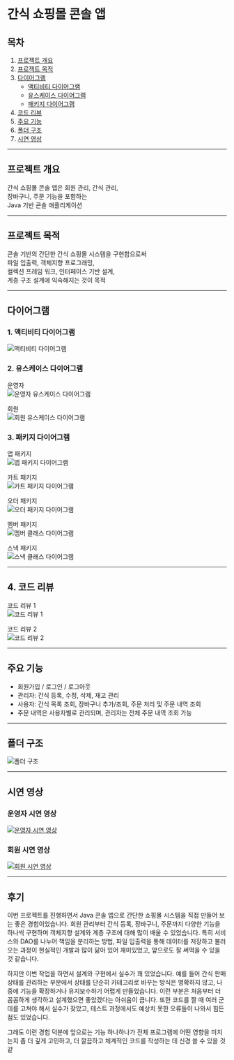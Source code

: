 # 간식 쇼핑몰 콘솔 앱

## 목차
1. [프로젝트 개요](#프로젝트-개요)  
2. [프로젝트 목적](#프로젝트-목적)  
3. [다이어그램](#다이어그램)  
    - [액티비티 다이어그램](#1-액티비티-다이어그램)  
    - [유스케이스 다이어그램](#2-유스케이스-다이어그램)  
    - [패키지 다이어그램](#3-패키지-다이어그램)  
4. [코드 리뷰](#4-코드-리뷰)  
5. [주요 기능](#주요-기능)  
6. [폴더 구조](#폴더-구조)  
7. [시연 영상](#시연-영상)  

---

## 프로젝트 개요

간식 쇼핑몰 콘솔 앱은 회원 관리, 간식 관리,  
장바구니, 주문 기능을 포함하는  
Java 기반 콘솔 애플리케이션

---

## 프로젝트 목적

콘솔 기반의 간단한 간식 쇼핑몰 시스템을 구현함으로써  
파일 입출력, 객체지향 프로그래밍,  
컬렉션 프레임 워크, 인터페이스 기반 설계,  
계층 구조 설계에 익숙해지는 것이 목적

---

## 다이어그램

### 1. 액티비티 다이어그램

![액티비티 다이어그램](./images/SnackMallActivityDiagram.png)

### 2. 유스케이스 다이어그램

운영자  
![운영자 유스케이스 다이어그램](./images/SnackMallAdminUseCaseDiagram.png)

회원  
![회원 유스케이스 다이어그램](./images/SnackMallUserUseCaseDiagram.png)

### 3. 패키지 다이어그램

앱 패키지  
![앱 패키지 다이어그램](./images/SnackMallConsoleClassDiagram.png)

카트 패키지  
![카트 패키지 다이어그램](./images/SnackMallCartClassDiagram.png)

오더 패키지  
![오더 패키지 다이어그램](./images/SnackMallOrderClassDiagram.png)

멤버 패키지  
![멤버 클래스 다이어그램](./images/SnackMallMemberClassDiagram.png)

스낵 패키지  
![스낵 클래스 다이어그램](./images/SnackMallSnackClassDiagram.png)

---

## 4. 코드 리뷰

코드 리뷰 1  
![코드 리뷰 1](./images/CodeReview01.png)

코드 리뷰 2  
![코드 리뷰 2](./images/CodeReview02.png)

---

## 주요 기능

- 회원가입 / 로그인 / 로그아웃  
- 관리자: 간식 등록, 수정, 삭제, 재고 관리  
- 사용자: 간식 목록 조회, 장바구니 추가/조회, 주문 처리 및 주문 내역 조회  
- 주문 내역은 사용자별로 관리되며, 관리자는 전체 주문 내역 조회 가능

---

## 폴더 구조

![폴더 구조](./images/Data_Structure.png)

---

## 시연 영상

### 운영자 시연 영상
[![운영자 시연 영상](https://img.youtube.com/vi/DnbbNYpPrYQ/0.jpg)](https://youtu.be/DnbbNYpPrYQ)

### 회원 시연 영상
[![회원 시연 영상](https://img.youtube.com/vi/-fxCqHAQcbg/0.jpg)](https://youtu.be/-fxCqHAQcbg)

---

## 후기

이번 프로젝트를 진행하면서 Java 콘솔 앱으로 간단한 쇼핑몰 시스템을 직접 만들어 보는 좋은 경험이었습니다. 회원 관리부터 간식 등록, 장바구니, 주문까지 다양한 기능을 하나씩 구현하며 객체지향 설계와 계층 구조에 대해 많이 배울 수 있었습니다. 특히 서비스와 DAO를 나누어 책임을 분리하는 방법, 파일 입출력을 통해 데이터를 저장하고 불러오는 과정이 현실적인 개발과 많이 닮아 있어 재미있었고, 앞으로도 잘 써먹을 수 있을 것 같습니다.

하지만 이번 작업을 하면서 설계와 구현에서 실수가 꽤 있었습니다. 예를 들어 간식 판매 상태를 관리하는 부분에서 상태를 단순히 카테고리로 바꾸는 방식은 명확하지 않고, 나중에 기능을 확장하거나 유지보수하기 어렵게 만들었습니다. 이런 부분은 처음부터 더 꼼꼼하게 생각하고 설계했으면 좋았겠다는 아쉬움이 큽니다. 또한 코드를 짤 때 여러 군데를 고쳐야 해서 실수가 잦았고, 테스트 과정에서도 예상치 못한 오류들이 나와서 힘든 점도 있었습니다.

그래도 이런 경험 덕분에 앞으로는 기능 하나하나가 전체 프로그램에 어떤 영향을 미치는지 좀 더 깊게 고민하고, 더 깔끔하고 체계적인 코드를 작성하는 데 신경 쓸 수 있을 것 같
